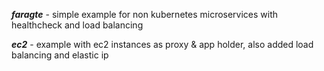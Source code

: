 **_faragte_** - simple example for non kubernetes microservices with healthcheck and load balancing

**_ec2_**     - example with ec2 instances as proxy & app holder, also added load balancing and elastic ip
